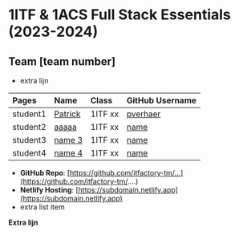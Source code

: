 # 1ITF & 1ACS Full Stack Essentials (2023-2024)

## Team [team number]

- extra lijn

| Pages    | Name                                  | Class   | GitHub Username                          |
|:---------|:--------------------------------------| :------ |:-----------------------------------------|
| student1 | [Patrick](mailto:patrick@example.com) | 1ITF xx | [pverhaer](https://github.com/pverhaert) |
| student2 | [aaaaa](mailto:john.doe@example.com)  | 1ITF xx | [name](https://github.com/name)          |
| student3 | [name 3](mailto:john.doe@example.com) | 1ITF xx | [name](https://github.com/name)          |
| student4 | [name 4](mailto:john.doe@example.com) | 1ITF xx | [name](https://github.com/name)          |

- **GitHub Repo**: [https://github.com/itfactory-tm/...](https://github.com/itfactory-tm/....)
- **Netlify Hosting**: [https://subdomain.netlify.app](https://subdomain.netlify.app)
- extra list item

**Extra lijn**

